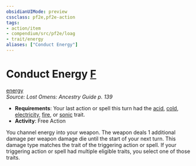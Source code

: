 ```yaml
---
obsidianUIMode: preview
cssclass: pf2e,pf2e-action
tags:
- action/item
- compendium/src/pf2e/loag
- trait/energy
aliases: ["Conduct Energy"]
---
```

# Conduct Energy [F](rules/core-rulebook/chapter-9-playing-the-game.md#Actions "Free Action")
[energy](rules/traits/energy-loag.md)  
*Source: Lost Omens: Ancestry Guide p. 139*  


- **Requirements**: Your last action or spell this turn had the [acid](rules/traits/acid.md), [cold](rules/traits/cold.md), [electricity](rules/traits/electricity.md), [fire](rules/traits/fire.md), or [sonic](rules/traits/sonic.md) trait.
- **Activity**: Free Action

You channel energy into your weapon. The weapon deals 1 additional damage per weapon damage die until the start of your next turn. This damage type matches the trait of the triggering action or spell. If your triggering action or spell had multiple eligible traits, you select one of those traits.